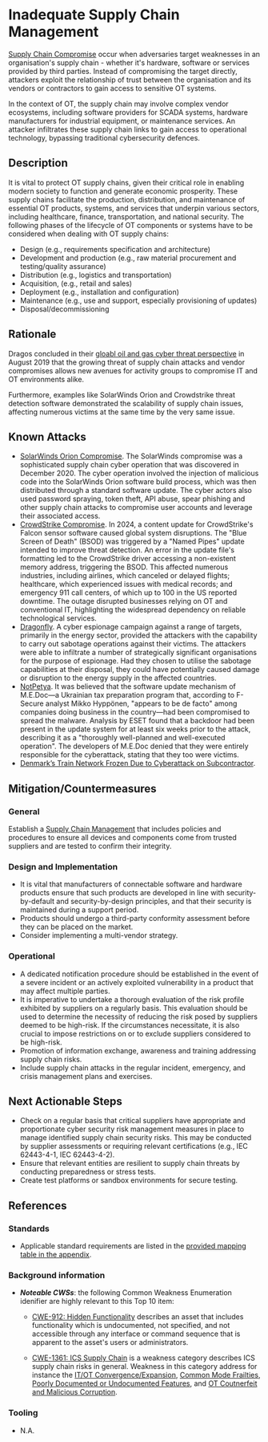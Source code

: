# Inadequate Supply Chain Management

[Supply Chain Compromise](https://attack.mitre.org/techniques/T0862/) occur when adversaries target weaknesses in an organisation's supply chain - whether it's hardware, software or services provided by third parties. Instead of compromising the target directly, attackers exploit the relationship of trust between the organisation and its vendors or contractors to gain access to sensitive OT systems.

In the context of OT, the supply chain may involve complex vendor ecosystems, including software providers for SCADA systems, hardware manufacturers for industrial equipment, or maintenance services. An attacker infiltrates these supply chain links to gain access to operational technology, bypassing traditional cybersecurity defences.

## Description

It is vital to protect OT supply chains, given their critical role in enabling modern society to function and generate economic prosperity. These supply chains facilitate the production, distribution, and maintenance of essential OT products, systems, and services that underpin various sectors, including healthcare, finance, transportation, and national security.
The following phases of the lifecycle of OT components or systems have to be considered when dealing with OT supply chains:

- Design (e.g., requirements specification and architecture)
- Development and production (e.g., raw material procurement and testing/quality assurance)
- Distribution (e.g., logistics and transportation)
- Acquisition, (e.g., retail and sales)
- Deployment (e.g., installation and configuration)
- Maintenance (e.g., use and support, especially provisioning of updates)
- Disposal/decommissioning

## Rationale

Dragos concluded in their [gloabl oil and gas cyber threat perspective](https://www.dragos.com/wp-content/uploads/Dragos-Oil-and-Gas-Threat-Perspective-2019.pdf) in August 2019 that the growing threat of supply chain attacks and vendor compromises allows new avenues for activity groups to compromise IT and OT environments alike.

Furthermore, examples like SolarWinds Orion and Crowdstrike threat detection software demonstrated the scalability of supply chain issues, affecting numerous victims at the same time by the very same issue.

## Known Attacks

- [SolarWinds Orion Compromise](https://attack.mitre.org/campaigns/C0024/). The SolarWinds compromise was a sophisticated supply chain cyber operation that was discovered in December 2020. The cyber operation involved the injection of malicious code into the SolarWinds Orion software build process, which was then distributed through a standard software update. The cyber actors also used password spraying, token theft, API abuse, spear phishing and other supply chain attacks to compromise user accounts and leverage their associated access.
- [CrowdStrike Compromise](https://www.sygnia.co/blog/crowdstrike-outage-security-vs-operational-stability/). In 2024, a content update for CrowdStrike's Falcon sensor software caused global system disruptions. The "Blue Screen of Death" (BSOD) was triggered by a "Named Pipes" update intended to improve threat detection. An error in the update file's formatting led to the CrowdStrike driver accessing a non-existent memory address, triggering the BSOD. This affected numerous industries, including airlines, which canceled or delayed flights; healthcare, which experienced issues with medical records; and emergency 911 call centers, of which up to 100 in the US reported downtime. The outage disrupted businesses relying on OT and conventional IT, highlighting the widespread dependency on reliable technological services.
- [Dragonfly](https://docs.broadcom.com/doc/dragonfly_threat_against_western_energy_suppliers). A cyber espionage campaign against a range of targets, primarily in the energy sector, provided the attackers with the capability to carry out sabotage operations against their victims. The attackers were able to infiltrate a number of strategically significant organisations for the purpose of espionage. Had they chosen to utilise the sabotage capabilities at their disposal, they could have potentially caused damage or disruption to the energy supply in the affected countries.
- [NotPetya](https://en.wikipedia.org/wiki/Petya_(malware_family)). It was believed that the software update mechanism of M.E.Doc—a Ukrainian tax preparation program that, according to F-Secure analyst Mikko Hyppönen, "appears to be de facto" among companies doing business in the country—had been compromised to spread the malware. Analysis by ESET found that a backdoor had been present in the update system for at least six weeks prior to the attack, describing it as a "thoroughly well-planned and well-executed operation". The developers of M.E.Doc denied that they were entirely responsible for the cyberattack, stating that they too were victims.
- [Denmark’s Train Network Frozen Due to Cyberattack on Subcontractor](https://www.bitdefender.com/en-au/blog/hotforsecurity/denmarks-train-network-frozen-due-to-cyberattack-on-subcontractor).

## Mitigation/Countermeasures

### General

Establish a [Supply Chain Management](https://attack.mitre.org/mitigations/M0817/) that includes policies and procedures to ensure all devices and components come from trusted suppliers and are tested to confirm their integrity.

### Design and Implementation

- It is vital that manufacturers of connectable software and hardware products ensure that such products are developed in line with security-by-default and security-by-design principles, and that their security is maintained during a support period.
- Products should undergo a third-party conformity assessment before they can be placed on the market.
- Consider implementing a multi-vendor strategy.

### Operational

- A dedicated notification procedure should be established in the event of a severe incident or an actively exploited vulnerability in a product that may affect multiple parties.
- It is imperative to undertake a thorough evaluation of the risk profile exhibited by suppliers on a regularly basis. This evaluation should be used to determine the necessity of reducing the risk posed by suppliers deemed to be high-risk. If the circumstances necessitate, it is also crucial to impose restrictions on or to exclude suppliers considered to be high-risk.
- Promotion of information exchange, awareness and training addressing supply chain risks.
- Include supply chain attacks in the regular incident, emergency, and crisis management plans and exercises.

## Next Actionable Steps

- Check on a regular basis that critical suppliers have appropriate and proportionate cyber security risk management measures in place to manage identified supply chain security risks. This may be conducted by supplier assessments or requiring relevant certifications (e.g., IEC 62443-4-1, IEC 62443-4-2).
- Ensure that relevant entities are resilient to supply chain threats by conducting preparedness or stress tests.
- Create test platforms or sandbox environments for secure testing.

## References

### Standards

- Applicable standard requirements are listed in the [provided mapping table in the appendix](./../appendix/mappingTable.md).

### Background information

- ***Noteable CWSs***: the following Common Weakness Enumeration idenifier are highly relevant to this Top 10 item:

    - [CWE-912: Hidden Functionality](https://cwe.mitre.org/data/definitions/912.html) describes an asset that includes functionality which is undocumented, not specified, and not accessible through any interface or command sequence that is apparent to the asset's users or administrators.

    - [CWE-1361: ICS Supply Chain](https://cwe.mitre.org/data/definitions/1361.html) is a weakness category describes ICS supply chain risks in general. Weakness in this category address for instance the [IT/OT Convergence/Expansion](https://cwe.mitre.org/data/definitions/1369.html), [Common Mode Frailties](https://cwe.mitre.org/data/definitions/1370.html), [Poorly Documented or Undocumented Features](https://cwe.mitre.org/data/definitions/1371.html), and [OT Coutnerfeit and Malicious Corruption](https://cwe.mitre.org/data/definitions/1372.html).

### Tooling

- N.A.
